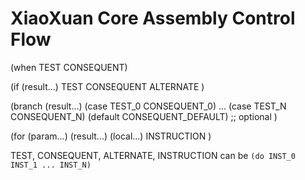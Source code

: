 # XiaoXuan Core Assembly Control Flow

<!-- @import "[TOC]" {cmd="toc" depthFrom=1 depthTo=6 orderedList=false} -->

(when TEST CONSEQUENT)

(if (result...)
    TEST CONSEQUENT ALTERNATE
)

(branch (result...)
    (case TEST_0 CONSEQUENT_0)
    ...
    (case TEST_N CONSEQUENT_N)
    (default CONSEQUENT_DEFAULT) ;; optional
)

(for (param...) (result...)
    (local...)
    INSTRUCTION
)

TEST, CONSEQUENT, ALTERNATE, INSTRUCTION can be `(do INST_0 INST_1 ... INST_N)`
